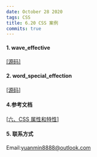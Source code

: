 ```yaml
---
date: October 28 2020
tags: CSS
title: 6.20 CSS 案例
commits: true
---
```

#### 1. wave_effective

[[源码]](https://github.com/web-dolphin/calc_var/tree/main/assert/wave_effective)

#### 2. word_special_effection

[[源码]](https://github.com/web-dolphin/calc_var/tree/main/assert/word_special_effection)


#### 4.参考文档

[[六、CSS 属性和特性]](https://web-dolphin.github.io/2020/10/28/CSS/Tutorial/%E5%85%AD%E3%80%81CSS%20%E5%B1%9E%E6%80%A7%E5%92%8C%E7%89%B9%E6%80%A7/)

#### 5. 联系方式

Email:yuanmin8888@outlook.com